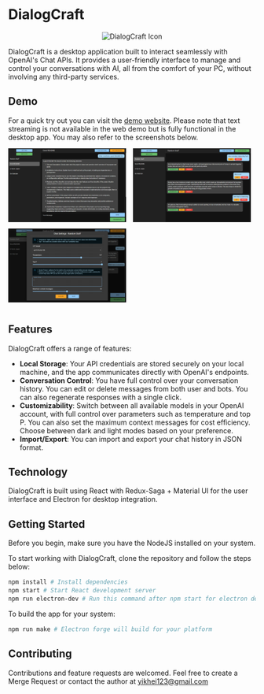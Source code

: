 # DialogCraft

<p align="center">
  <img src="public/icon.ico" alt="DialogCraft Icon" width="80" height="80">
</p>

DialogCraft is a desktop application built to interact seamlessly with OpenAI's Chat APIs. It provides a user-friendly interface to manage and control your conversations with AI, all from the comfort of your PC, without involving any third-party services.

## Demo

For a quick try out you can visit the [demo website](https://dialogcraft.hayden.life). Please note that text streaming is not available in the web demo but is fully functional in the desktop app. You may also refer to the screenshots below.

<div align="left">
    <img src="screenshots/01.png" width="240" height="150" style="margin-right: 10px; margin-bottom: 10px;">
    <img src="screenshots/02.png" width="240" height="150" style="margin-right: 10px; margin-bottom: 10px;">
    <img src="screenshots/03.png" width="240" height="150" style="margin-bottom: 10px;">
</div>

## Features

DialogCraft offers a range of features:

- **Local Storage**: Your API credentials are stored securely on your local machine, and the app communicates directly with OpenAI's endpoints.
- **Conversation Control**: You have full control over your conversation history. You can edit or delete messages from both user and bots. You can also regenerate responses with a single click.
- **Customizability**: Switch between all available models in your OpenAI account, with full control over parameters such as temperature and top P. You can also set the maximum context messages for cost efficiency. Choose between dark and light modes based on your preference.
- **Import/Export**: You can import and export your chat history in JSON format.

## Technology

DialogCraft is built using React with Redux-Saga + Material UI for the user interface and Electron for desktop integration.

## Getting Started

Before you begin, make sure you have the NodeJS installed on your system.

To start working with DialogCraft, clone the repository and follow the steps below:

```bash
npm install # Install dependencies
npm start # Start React development server
npm run electron-dev # Run this command after npm start for electron development
```

To build the app for your system:

```bash
npm run make # Electron forge will build for your platform
```

## Contributing
Contributions and feature requests are welcomed. Feel free to create a Merge Request or contact the author at yikhei123@gmail.com